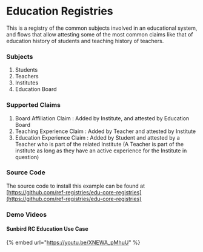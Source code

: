 # Education Registries

This is a registry of the common subjects involved in an educational system, and flows that allow attesting some of the most common claims like that of education history of students and teaching history of teachers.

### Subjects

1. Students
2. Teachers
3. Institutes
4. Education Board

### Supported Claims

1. Board Affiliation Claim : Added by Institute, and attested by Education Board
2. Teaching Experience Claim : Added by Teacher and attested by Institute
3. Education Experience Claim : Added by Student and attested by a Teacher who is part of the related Institute \(A Teacher is part of the institute as long as they have an active experience for the Institute in question\)

### Source Code

The source code to install this example can be found at [https://github.com/ref-registries/edu-core-registries](https://github.com/ref-registries/edu-core-registries)

### Demo Videos

#### Sunbird RC Education Use Case

{% embed url="https://youtu.be/XNEWA_pMhuU" %}

